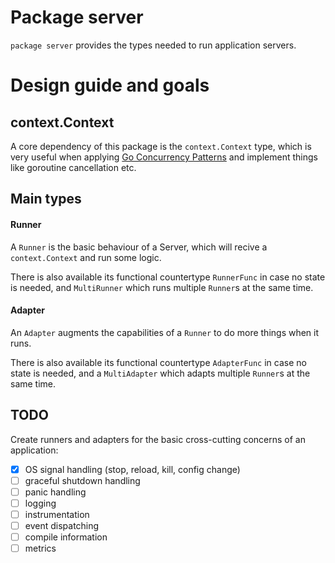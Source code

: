 # Package server

`package server` provides the types needed to run application servers.

# Design guide and goals

## context.Context

A core dependency of this package is the `context.Context` type, which is very
useful when applying [Go Concurrency Patterns](https://blog.golang.org/context)
and implement things like goroutine cancellation etc.

## Main types

#### Runner

A `Runner` is the basic behaviour of a Server, which will recive a
`context.Context` and run some logic.

There is also available its functional countertype `RunnerFunc` in case no
state is needed, and `MultiRunner` which runs multiple `Runner`s at the same
time.

#### Adapter

An `Adapter` augments the capabilities of a `Runner` to do more things when it
runs.

There is also available its functional countertype `AdapterFunc` in case no
state is needed, and a `MultiAdapter` which adapts multiple `Runner`s at the
same time.

## TODO

Create runners and adapters for the basic cross-cutting concerns of an application:

- [x] OS signal handling (stop, reload, kill, config change)
- [ ] graceful shutdown handling
- [ ] panic handling
- [ ] logging
- [ ] instrumentation
- [ ] event dispatching
- [ ] compile information
- [ ] metrics
